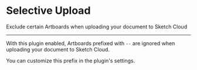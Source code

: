 # Selective Upload
Exclude certain Artboards when uploading your document to Sketch Cloud

---

With this plugin enabled, Artboards prefixed with `--` are ignored when uploading your document to Sketch Cloud.

You can customize this prefix in the plugin's settings.
